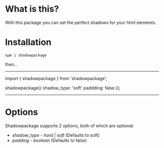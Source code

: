 # What is this?

With this package you can set the perfect shadows for your html elements.

# Installation

`npm i shadowpackage`

then...

***

import { shadowpackage } from 'shadowpackage';

shadowpackage({
    shadow_type: 'soft'
    paddding: false
});

***

# Options 

Shadowpackage supports 2 options, both of which are optional:

* *shadow_type* - _hard | soft_ (Defaults to soft)
* *padding* - _boolean_ (Defaults to false)
